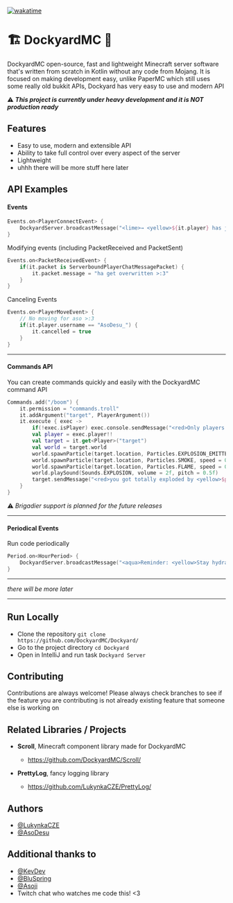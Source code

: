[![wakatime](https://wakatime.com/badge/github/DockyardMC/Dockyard.svg)](https://wakatime.com/badge/github/DockyardMC/Dockyard)

# 🏗️ DockyardMC 🚢

DockyardMC open-source, fast and lightweight Minecraft server software that's written from scratch in Kotlin without any code from Mojang. It is focused on making development easy, unlike PaperMC which still uses some really old bukkit APIs, Dockyard has very easy to use and modern API


⚠️ _**This project is currently under heavy development and it is NOT production ready**_

## Features

- Easy to use, modern and extensible API
- Ability to take full control over every aspect of the server
- Lightweight
- uhhh there will be more stuff here later

## API Examples

#### Events

```kotlin
Events.on<PlayerConnectEvent> {
    DockyardServer.broadcastMessage("<lime>→ <yellow>${it.player} has joined the server.")
}
```

Modifying events (including PacketReceived and PacketSent)
```kotlin
Events.on<PacketReceivedEvent> {
    if(it.packet is ServerboundPlayerChatMessagePacket) {
        it.packet.message = "ha get overwritten >:3"
    }
}
```
Canceling Events

```kotlin
Events.on<PlayerMoveEvent> {
    // No moving for aso >:3
    if(it.player.username == "AsoDesu_") {
        it.cancelled = true
    }
}
```
---

#### Commands API
You can create commands quickly and easily with the DockyardMC command API


```kotlin
Commands.add("/boom") {
    it.permission = "commands.troll"
    it.addArgument("target", PlayerArgument())
    it.execute { exec ->
        if(!exec.isPlayer) exec.console.sendMessage("<red>Only players can execute this command!")
        val player = exec.player!!
        val target = it.get<Player>("target")
        val world = target.world
        world.spawnParticle(target.location, Particles.EXPLOSION_EMITTER, speed = 0f, count = 3)
        world.spawnParticle(target.location, Particles.SMOKE, speed = 0.2f, count = 10)
        world.spawnParticle(target.location, Particles.FLAME, speed = 0.2f, count = 10)
        world.playSound(Sounds.EXPLOSION, volume = 2f, pitch = 0.5f)
        target.sendMessage("<red>you got totally exploded by <yellow>$player<red>!!!")
    }
}
```
⚠️ _Brigadier support is planned for the future releases_

---

#### Periodical Events

Run code periodically
```kotlin
Period.on<HourPeriod> {
    DockyardServer.broadcastMessage("<aqua>Reminder: <yellow>Stay hydrated and stretch once in a while!")
}
```

---

_there will be more later_

---

## Run Locally

- Clone the repository `git clone https://github.com/DockyardMC/Dockyard/`
- Go to the project directory `cd Dockyard`
- Open in IntelliJ and run task `Dockyard Server`
## Contributing

Contributions are always welcome! Please always check branches to see if the feature you are contributing is not already existing feature that someone else is working on

## Related Libraries / Projects

- **Scroll**, Minecraft component library made for DockyardMC
    - https://github.com/DockyardMC/Scroll/

- **PrettyLog**, fancy logging library
    - https://github.com/LukynkaCZE/PrettyLog/
## Authors

- [@LukynkaCZE](https://www.github.com/LukynkaCZE)
- [@AsoDesu](https://www.github.com/AsoDesu)

## Additional thanks to

- [@KevDev](https://github.com/TrasherMC)
- [@BluSpring](https://github.com/BluSpring)
- [@Asoji](https://github.com/asoji)
- Twitch chat who watches me code this! <3
